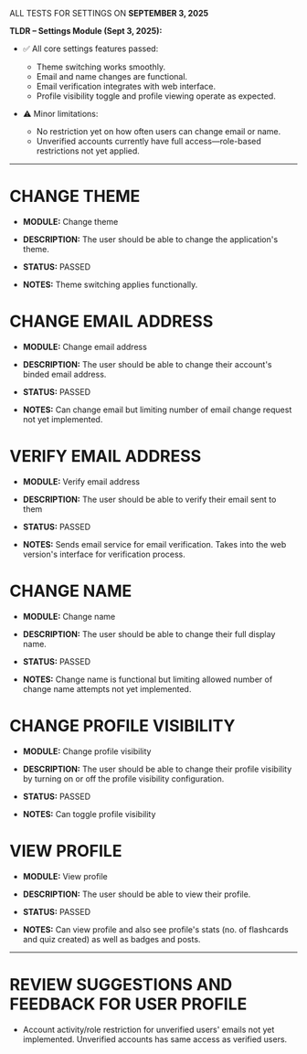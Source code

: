 ALL TESTS FOR SETTINGS ON **SEPTEMBER 3, 2025**

**TLDR – Settings Module (Sept 3, 2025):**

- ✅ All core settings features passed:

  - Theme switching works smoothly.
  - Email and name changes are functional.
  - Email verification integrates with web interface.
  - Profile visibility toggle and profile viewing operate as expected.

- ⚠️ Minor limitations:
  - No restriction yet on how often users can change email or name.
  - Unverified accounts currently have full access—role-based restrictions not yet applied.

---

# CHANGE THEME

- **MODULE:** Change theme
- **DESCRIPTION:** The user should be able to change the application's theme.

- **STATUS:** PASSED
- **NOTES:** Theme switching applies functionally.

# CHANGE EMAIL ADDRESS

- **MODULE:** Change email address
- **DESCRIPTION:** The user should be able to change their account's binded email address.

- **STATUS:** PASSED
- **NOTES:** Can change email but limiting number of email change request not yet implemented.

# VERIFY EMAIL ADDRESS

- **MODULE:** Verify email address
- **DESCRIPTION:** The user should be able to verify their email sent to them

- **STATUS:** PASSED
- **NOTES:** Sends email service for email verification. Takes into the web version's interface for verification process.

# CHANGE NAME

- **MODULE:** Change name
- **DESCRIPTION:** The user should be able to change their full display name.

- **STATUS:** PASSED
- **NOTES:** Change name is functional but limiting allowed number of change name attempts not yet implemented.

# CHANGE PROFILE VISIBILITY

- **MODULE:** Change profile visibility
- **DESCRIPTION:** The user should be able to change their profile visibility by turning on or off the profile visibility configuration.

- **STATUS:** PASSED
- **NOTES:** Can toggle profile visibility

# VIEW PROFILE

- **MODULE:** View profile
- **DESCRIPTION:** The user should be able to view their profile.

- **STATUS:** PASSED
- **NOTES:** Can view profile and also see profile's stats (no. of flashcards and quiz created) as well as badges and posts.

---

# REVIEW SUGGESTIONS AND FEEDBACK FOR USER PROFILE

- Account activity/role restriction for unverified users' emails not yet implemented. Unverified accounts has same access as verified users.
